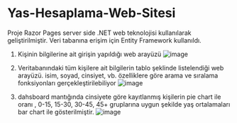 ﻿# Yas-Hesaplama-Web-Sitesi

Proje Razor Pages server side .NET web teknolojisi kullanılarak geliştirilmiştir. 
Veri tabanına erişim için Entity Framework kullanıldı.
 
1)  Kişinin bilgilerine ait girişin yapıldığı web arayüzü
![image](https://github.com/MelihaZeytin/Yas-Hesaplama-Web-Sitesi/assets/109876399/a85ff725-7425-4893-b89a-ae0ae4e5dae5)


2) Veritabanındaki tüm kişilere ait bilgilerin tablo şeklinde listelendiği web arayüzü.
isim, soyad, cinsiyet, vb. özelliklere göre arama ve sıralama fonksiyonları gerçekleştirilebiliyor
![image](https://github.com/MelihaZeytin/Yas-Hesaplama-Web-Sitesi/assets/109876399/c88ba697-a23e-480c-97ba-adc475269c1b)


3) dahsboard mantığında cinsiyete göre kayıtlanmış kişilerin pie chart ile oranı , 0-15, 15-30, 30-45, 45+ gruplarına uygun şekilde yaş ortalamaları bar chart ile gösterilmiştir.
![image](https://github.com/MelihaZeytin/Yas-Hesaplama-Web-Sitesi/assets/109876399/507ac96e-bf23-4ed7-9618-b3bb004780f8)
